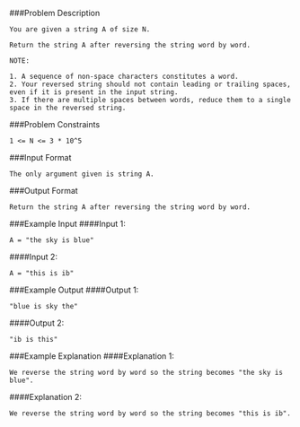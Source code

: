 ###Problem Description
```
You are given a string A of size N.

Return the string A after reversing the string word by word.

NOTE:

1. A sequence of non-space characters constitutes a word.
2. Your reversed string should not contain leading or trailing spaces, even if it is present in the input string.
3. If there are multiple spaces between words, reduce them to a single space in the reversed string.
```

###Problem Constraints
```
1 <= N <= 3 * 10^5
```

###Input Format
```
The only argument given is string A.
```

###Output Format
```
Return the string A after reversing the string word by word.
```

###Example Input
####Input 1:
```
A = "the sky is blue"
```
####Input 2:
```
A = "this is ib"
```


###Example Output
####Output 1:
```
"blue is sky the"
```
####Output 2:
```
"ib is this"
```


###Example Explanation
####Explanation 1:
```
We reverse the string word by word so the string becomes "the sky is blue".
```
####Explanation 2:
```
We reverse the string word by word so the string becomes "this is ib".
```
